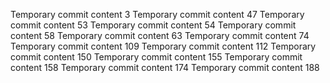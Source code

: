 Temporary commit content 3
Temporary commit content 47
Temporary commit content 53
Temporary commit content 54
Temporary commit content 58
Temporary commit content 63
Temporary commit content 74
Temporary commit content 109
Temporary commit content 112
Temporary commit content 150
Temporary commit content 155
Temporary commit content 158
Temporary commit content 174
Temporary commit content 188
